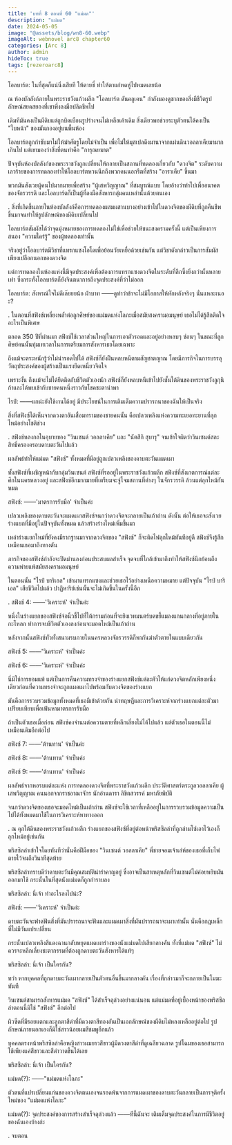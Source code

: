 ```yaml
---
title: 'บทที่ 8 ตอนที่ 60 "แม่มด"'
description: "แม่มด"
date: 2024-05-05
image: "@assets/blog/wn8-60.webp"
imageAlt: webnovel arc8 chapter60
categories: [Arc 8]
author: admin
hideToc: true
tags: [rezeroarc8]
---
```


โอลบาร์ต: ในที่สุดก็แน่นิ่งเสียที ให้ตายซี่ ทำให้ตาแก่หดหู่ไปหมดเลยน้อ

ณ ห้องบัลลังก์ภายในพระราชวังแก้วผลึก "โอลบาร์ต ดันคลูเคน" กำลังมองดูซากของสิ่งมีชีวิตรูปลักษณ์สยดสยองที่เขาพึ่งลงมือปลิดชีพไป

เดิมทีมันคงเป็นผีดิบแต่ถูกบิดเบือนรูปร่างจนไม่เหลือเค้าเดิม สิ่งเดียวพอช่วยระบุตัวตนได้คงเป็น "ใบหน้า" ของมันกองอยู่บนพื้นห้อง

โอลบาร์ตถูกกำชับมาไม่ให้ฆ่าศัตรูโดยไม่จำเป็น เพื่อไม่ให้มุสเปลดึงมานาจากแผ่นดินวอลลาเคียมามากเกินไป แต่เขามองว่าสิ่งที่ตนทำคือ "การุณยฆาต"

ปัจจุบันห้องบัลลังก์ของพระราชวังถูกเปลี่ยนให้กลายเป็นสถานที่ทดลองเกี่ยวกับ "ดวงจิต" ระดับความเลวร้ายของการทดลองทำให้โอลบาร์ตหวนนึกถึงพวกคนนอกรีตที่สร้าง "อาราเคีย" ขึ้นมา

พวกมันสังเวยผู้คนไปมากมายเพื่อสร้าง "ผู้เสพวิญญาณ" ที่สมบูรณ์แบบ โดยอ้างว่าทำไปเพื่ออนาคตของจักรวรรดิ และโอลบาร์ตก็เป็นผู้ที่ลงมือสังหารกลุ่มคนเหล่านั้นด้วยตนเอง

.
สิ่งที่เกิดขึ้นภายในห้องบัลลังก์คือการทดลองผสมผสานบางอย่างเข้าไปในดวงจิตของผีดิบที่ถูกคืนชีพขึ้นมาจนทำให้รูปลักษณ์ของผีดิบเปลี่ยนไป

โอลบาร์ตสัมผัสได้ว่าจุดมุ่งหมายของการทดลองไม่ใช่เพื่อช่วยให้ชนะสงครามครั้งนี้ แต่เป็นเพียงการสนอง "ความใคร่รู้" ของผู้ทดลองเท่านั้น

จริงอยู่ว่าโอลบาร์ตมีวิชาที่แทรกแซงโอโดเพื่อย้อนวัยเหยื่อด้วยเช่นกัน แต่วิชาดังกล่าวเป็นการสัมผัสเพียงเปลือกนอกของดวงจิต

แต่การทดลองในห้องแห่งนี้มีจุดประสงค์เพื่อต้องการแทรกแซงดวงจิตในระดับที่ลึกซึ้งยิ่งกว่านั้นหลายเท่า ซึ่งกระทั่งโอลบาร์ตก็ยังจินตนาการถึงจุดประสงค์ที่ว่าไม่ออก

โอลบาร์ต: สังหรณ์ใจไม่ดีเล๊ยยยน้อ ฝ่าบาท ――ดูท่าว่าข้าจะไม่มีโอกาสให้หักหลังจริงๆ นั่นแหละเนอะ?

.
ในตอนที่สฟิงซ์เพลี่ยงพล้ำต่อลูกศิษย์ของแม่มดแห่งโลภะเมื่อสมัยสงครามอมนุษย์ เธอไม่ได้รู้สึกติดใจอะไรเป็นพิเศษ

ตลอด 350 ปีที่ผ่านมา สฟิงซ์ใช้เวลาส่วนใหญ่ในการเอาตัวรอดและอยู่อย่างหลบๆ ซ่อนๆ ในขณะที่ลูกศิษย์คนนั้นทุ่มเทเวลาในการเตรียมการสังหารเธอโดยเฉพาะ

ถึงแม้จะตระหนักรู้ว่าไม่น่ารอดไปได้ สฟิงซ์ก็ยังฝืนหลบหนีตามสัญชาตญาณ โดยมีภารกิจในการบรรลุวัตถุประสงค์ของผู้สร้างเป็นแรงยึดเหนี่ยวจิตใจ

เพราะงั้น ถึงแม้จะไม่ได้ยึดติดกับชีวิตตัวเองนัก สฟิงซ์ก็ยังหลบหนีเข้าไปยังชั้นใต้ดินของพระราชวังลูกุนิก้าและได้พบเข้ากับชายคนหนึ่งราวกับโชคชะตานำพา

ไรป์: ――แกน่ะยังใช้งานได้อยู่ มีประโยชน์ในการเติมเต็มความปรารถนาของฉันให้เป็นจริง

สิ่งที่สฟิงซ์ได้เห็นจากดวงตาอันเสื่อมทรามของชายคนนั้น คือเปลวเพลิงแห่งความทะเยอทะยานที่ลุกไหม้อย่างโชติช่วง

.
สฟิงซ์หลงกลในอุบายของ "วินเซนต์ วอลลาเคีย" และ "นัตสึกิ สุบารุ" จนเข้าใจผิดว่าวินเซนต์สละสิทธิ์ครองครอบดาบตะวันไปแล้ว

ผลลัพธ์ทำให้แม่มด "สฟิงซ์" ทั้งหมดที่มีอยู่ถูกเปลวเพลิงของดาบตะวันแผดเผา

ทั้งสฟิงซ์ที่เผชิญหน้ากับกลุ่มวินเซนต์ สฟิงซ์ที่รออยู่ในพระราชวังแก้วผลึก สฟิงซ์ที่สังเกตการณ์แต่ละศึกในนครหลวงอยู่ และสฟิงซ์อีกมากมายที่เตรียมจะจู่โจมสถานที่ต่างๆ ในจักรวรรดิ ล้วนแต่ลุกไหม้กันหมด

สฟิงซ์: ――'มาตรการรับมือ' จำเป็นค่ะ

เปลวเพลิงของดาบตะวันจะแผดเผาสฟิงซ์จนกว่าดวงจิตจะกลายเป็นเถ้าถ่าน ดังนั้น ต่อให้เธอจะสังเวยร่างแยกที่มีอยู่ในปัจจุบันทั้งหมด แล้วสร้างร่างใหม่เพิ่มขึ้นมา

เหล่าร่างแยกใหม่ที่ยังคงมีรากฐานมาจากดวงจิตของ "สฟิงซ์" ก็จะติดไฟลุกไหม้ทันทีอยู่ดี สฟิงซ์จึงรู้สึกเหมือนเธอมาถึงทางตัน

ภารกิจของสฟิงซ์กำลังจะปิดม่านลงก่อนประสบผลสำเร็จ จุดจบที่ใกล้เข้ามาถึงทำให้สฟิงซ์นึกย้อนถึงความพ่ายแพ้สมัยสงครามอมนุษย์

ในตอนนั้น "ไรป์ บาริเอล" เข้ามาแทรกแซงและช่วยเธอไว้อย่างเหนือความหมาย แต่ปัจจุบัน "ไรป์ บาริเอล" เสียชีวิตไปแล้ว ปาฏิหาริย์เช่นนั้นจะไม่เกิดขึ้นในครั้งนี้อีก

.
สฟิงซ์ 4: ――'วิเคราะห์' จำเป็นค่ะ

หนึ่งในร่างแยกของสฟิงซ์จ่อนิ้วชี้ไปที่ใต้กรามก่อนที่จะยิงเวทมนตร์บดขยี้แมลงแกนกลางที่อยู่ภายในกะโหลก ทำการจบชีวิตตัวเองลงก่อนจะมอดไหม้เป็นเถ้าถ่าน

หลังจากนั้นสฟิงซ์ทั่วทั้งสนามรบภายในนครหลวงจักรวรรดิก็พากันฆ่าตัวตายในแบบเดียวกัน

สฟิงซ์ 5: ――'วิเคราะห์' จำเป็นค่ะ

สฟิงซ์ 6: ――'วิเคราะห์' จำเป็นค่ะ

นี่มิใช่การยอมแพ้ แต่เป็นการคืนความทรงจำของร่างแยกสฟิงซ์แต่ละตัวให้แก่ดวงจิตหลักเพียงหนึ่งเดียวก่อนที่ความทรงจำจะถูกแผดเผาไปพร้อมกับดวงจิตของร่างแยก

มันคือการรวบรวมข้อมูลทั้งหมดที่เธอมีเข้าด้วยกัน นำทฤษฎีและการวิเคราะห์จากร่างแยกแต่ละตัวมาเปรียบเทียบเพื่อเฟ้นหามาตรการรับมือ

ถ้าเป็นตัวเธอเมื่อก่อน สฟิงซ์คงจำนนต่อความตายที่หลีกเลี่ยงไม่ได้ไปแล้ว แต่ตัวเธอในตอนนี้ไม่เหมือนเดิมอีกต่อไป

สฟิงซ์ 7: ――'ต้านทาน' จำเป็นค่ะ

สฟิงซ์ 8: ――'ต้านทาน' จำเป็นค่ะ

สฟิงซ์ 9: ――'ต้านทาน' จำเป็นค่ะ

ผลลัพธ์จากหอรบแต่ละแห่ง การทดลองดวงจิตที่พระราชวังแก้วผลึก ประวัติศาสตร์ตระกูลวอลลาเคีย ผู้เสพวิญญาณ คนนอกจากราชอาณาจักร นักอ่านดารา ลิขิตสวรรค์ มหาภัยพิบัติ

จนกว่าดวงจิตของเธอจะมอดไหม้เป็นเถ้าถ่าน สฟิงซ์จะใช้เวลาที่เหลืออยู่ในการรวบรวมข้อมูลความเป็นไปได้ทั้งหมดมาใช้ในการวิเคราะห์หาทางออก

.
ณ คุกใต้ดินของพระราชวังแก้วผลึก ร่างแยกของสฟิงซ์ที่อยู่ต่อหน้าพริสซิลล่าที่ถูกล่ามโซ่เอาไว้เองก็ลุกไหม้อยู่เช่นกัน

พริสซิลล่าเข้าใจโดยทันทีว่านั่นคือฝีมือของ "วินเซนต์ วอลลาเคีย" พี่ชายจอมเจ้าเล่ห์ของเธอที่เก็บไพ่ตายไว้จนถึงวินาทีสุดท้าย

พริสซิลล่าทราบดีว่าดาบตะวันมีคุณสมบัติน่ารำคาญอยู่ ซึ่งอาจเป็นสาเหตุหลักที่วินเซนต์ไม่ค่อยหยิบมันออกมาใช้ กระนั้นในที่สุดนังแม่มดก็ถูกกำราบลง

พริสซิลล่า: นี่เจ้า ทำอะไรลงไปน่ะ?

สฟิงซ์: ――'วิเคราะห์' จำเป็นค่ะ

ดาบตะวันจะฟาดฟันสิ่งที่มันปรารถนาจะฟันและแผดเผาสิ่งที่มันปรารถนาจะเผาเท่านั้น นั่นคือกฎเหล็กที่ไม่มีวันแปรเปลี่ยน

กระนั้นเปลวเพลิงสีแดงฉานกลับหยุดแผดเผาร่างของนังแม่มดไปเสียกลางคัน ทั้งที่แม่มด "สฟิงซ์" ไม่ควรจะหลีกเลี่ยงชะตากรรมที่ต้องถูกดาบตะวันสังหารได้แท้ๆ

พริสซิลล่า: นี่เจ้า เป็นใครกัน?

ทว่า หากบุคคลที่ถูกดาบตะวันเผากลายเป็นตัวตนอื่นขึ้นมากลางคัน เรื่องที่กล่าวมาก็จะกลายเป็นโมฆะทันที

วินเซนต์สามารถสังหารแม่มด "สฟิงซ์" ได้สำเร็จลุล่วงอย่างแน่นอน แต่แม่มดที่อยู่เบื้องหน้าของพริสซิลล่าตอนนี้มิใช่ "สฟิงซ์" อีกต่อไป

ผิวซีดที่มีรอยแตกและลูกตาสีดำที่มีดวงตาสีทองอันเป็นเอกลักษณ์ของผีดิบไม่หลงเหลืออยู่ต่อไป รูปลักษณ์ภายนอกเองก็มิใช่สาวน้อยผมสีชมพูอีกแล้ว

บุคคลตรงหน้าพริสซิลล่าคือหญิงสาวผมยาวสีขาวผู้มีดวงตาสีดำที่ดูเฉลียวฉลาด รูปโฉมของเธอสามารถใช้เพียงแค่สีขาวและสีดำวาดขึ้นได้เลย

พริสซิลล่า: นี่เจ้า เป็นใครกัน?

แม่มด(?): ――"แม่มดแห่งโลภะ"

ตัวตนที่แปรเปลี่ยนแก่นของดวงจิตตนเองจนรอดพ้นจากการแผดเผาของดาบตะวันกลายเป็นการจุติครั้งใหม่ของ "แม่มดแห่งโลภะ"

แม่มด(?): จุดประสงค์ของการสร้างสำเร็จลุล่วงแล้ว ――ทีนี้ฉันจะ เติมเต็มจุดประสงค์ในการมีชีวิตอยู่ของฉันเองบ้างล่ะ

.
จบตอน

